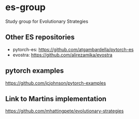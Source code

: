 # es-group
Study group for Evolutionary Strategies


## Other ES repositories
- pytorch-es: https://github.com/atgambardella/pytorch-es
- evostra: https://github.com/alirezamika/evostra

## pytorch examples
https://github.com/jcjohnson/pytorch-examples

## Link to Martins implementation
https://github.com/mhattingpete/evolutionary-strategies


